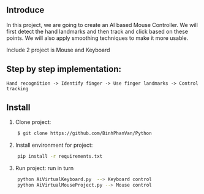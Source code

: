 ## Introduce
In this project, we are going to create an AI based Mouse Controller. We will first detect the hand landmarks and then track and click based on these points. We will also apply smoothing techniques to make it more usable.

Include 2 project is Mouse and Keyboard
## Step by step implementation:
    Hand recognition -> Identify finger -> Use finger landmarks -> Control tracking
## Install
1. Clone project:
```bash
    $ git clone https://github.com/BinhPhanVan/Python
```
2. Install environment for project: 
```bash
    pip install -r requirements.txt
```
3. Run project: run in turn
```bash
    python AiVirtualKeyboard.py  --> Keyboard control
    python AiVirtualMouseProject.py --> Mouse control
```